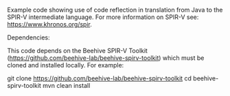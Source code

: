 Example code showing use of code reflection in translation from Java to
the SPIR-V intermediate language.  For more information on SPIR-V see:
https://www.khronos.org/spir.


Dependencies:

This code depends on the Beehive SPIR-V Toolkit (https://github.com/beehive-lab/beehive-spirv-toolkit)
which must be cloned and installed locally. For example:

git clone https://github.com/beehive-lab/beehive-spirv-toolkit
cd beehive-spirv-toolkit
mvn clean install
